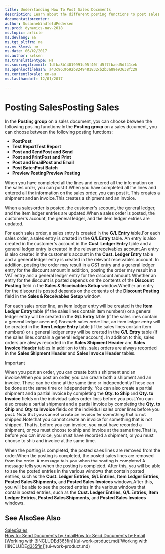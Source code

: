 ```yaml
---
title: Understanding How To Post Sales Documents
description: Learn about the different posting functions to post sales documents.
documentationcenter: 
author: SusanneWindfeldPedersen
ms.prod: dynamics-nav-2018
ms.topic: article
ms.devlang: na
ms.tgt_pltfrm: na
ms.workload: na
ms.date: 06/02/2017
ms.author: solsen
ms.translationtype: HT
ms.sourcegitcommit: 1dfba8b14019991c95f40ffd5f7fbaed5df414eb
ms.openlocfilehash: a43c9639592b8249481832cb2b3a89e93638f229
ms.contentlocale: en-au
ms.lasthandoff: 12/01/2017

---
```

# <a name="posting-sales"></a><span data-ttu-id="a019c-103">Posting Sales</span><span class="sxs-lookup"><span data-stu-id="a019c-103">Posting Sales</span></span>
<span data-ttu-id="a019c-104">In the **Posting group** on a sales document, you can choose between the following posting functions:</span><span class="sxs-lookup"><span data-stu-id="a019c-104">In the **Posting group** on a sales document, you can choose between the following posting functions:</span></span>

* <span data-ttu-id="a019c-105">**Post**</span><span class="sxs-lookup"><span data-stu-id="a019c-105">**Post**</span></span>
* <span data-ttu-id="a019c-106">**Test Report**</span><span class="sxs-lookup"><span data-stu-id="a019c-106">**Test Report**</span></span>
* <span data-ttu-id="a019c-107">**Post and Send**</span><span class="sxs-lookup"><span data-stu-id="a019c-107">**Post and Send**</span></span>
* <span data-ttu-id="a019c-108">**Post and Print**</span><span class="sxs-lookup"><span data-stu-id="a019c-108">**Post and Print**</span></span>
* <span data-ttu-id="a019c-109">**Post and Email**</span><span class="sxs-lookup"><span data-stu-id="a019c-109">**Post and Email**</span></span>
* <span data-ttu-id="a019c-110">**Post Batch**</span><span class="sxs-lookup"><span data-stu-id="a019c-110">**Post Batch**</span></span>
* <span data-ttu-id="a019c-111">**Preview Posting**</span><span class="sxs-lookup"><span data-stu-id="a019c-111">**Preview Posting**</span></span>

<span data-ttu-id="a019c-112">When you have completed all the lines and entered all the information on the sales order, you can post it.</span><span class="sxs-lookup"><span data-stu-id="a019c-112">When you have completed all the lines and entered all the information on the sales order, you can post it.</span></span> <span data-ttu-id="a019c-113">This creates a shipment and an invoice.</span><span class="sxs-lookup"><span data-stu-id="a019c-113">This creates a shipment and an invoice.</span></span>

<span data-ttu-id="a019c-114">When a sales order is posted, the customer's account, the general ledger, and the item ledger entries are updated.</span><span class="sxs-lookup"><span data-stu-id="a019c-114">When a sales order is posted, the customer's account, the general ledger, and the item ledger entries are updated.</span></span>

<span data-ttu-id="a019c-115">For each sales order, a sales entry is created in the **G/L Entry** table.</span><span class="sxs-lookup"><span data-stu-id="a019c-115">For each sales order, a sales entry is created in the **G/L Entry** table.</span></span> <span data-ttu-id="a019c-116">An entry is also created in the customer's account in the **Cust. Ledger Entry** table and a general ledger entry is created in the relevant receivables account.</span><span class="sxs-lookup"><span data-stu-id="a019c-116">An entry is also created in the customer's account in the **Cust. Ledger Entry** table and a general ledger entry is created in the relevant receivables account.</span></span> <span data-ttu-id="a019c-117">In addition, posting the order may result in a GST entry and a general ledger entry for the discount amount.</span><span class="sxs-lookup"><span data-stu-id="a019c-117">In addition, posting the order may result in a VAT entry and a general ledger entry for the discount amount.</span></span> <span data-ttu-id="a019c-118">Whether an entry for the discount is posted depends on the contents of the **Discount Posting** field in the **Sales & Receivables Setup** window.</span><span class="sxs-lookup"><span data-stu-id="a019c-118">Whether an entry for the discount is posted depends on the contents of the **Discount Posting** field in the **Sales & Receivables Setup** window.</span></span>

<span data-ttu-id="a019c-119">For each sales order line, an item ledger entry will be created in the **Item Ledger Entry** table (if the sales lines contain item numbers) or a general ledger entry will be created in the **G/L Entry** table (if the sales lines contain a general ledger account).</span><span class="sxs-lookup"><span data-stu-id="a019c-119">For each sales order line, an item ledger entry will be created in the **Item Ledger Entry** table (if the sales lines contain item numbers) or a general ledger entry will be created in the **G/L Entry** table (if the sales lines contain a general ledger account).</span></span> <span data-ttu-id="a019c-120">In addition to this, sales orders are always recorded in the **Sales Shipment Header** and **Sales Invoice Header** tables.</span><span class="sxs-lookup"><span data-stu-id="a019c-120">In addition to this, sales orders are always recorded in the **Sales Shipment Header** and **Sales Invoice Header** tables.</span></span>

> [!IMPORTANT]  
>   <span data-ttu-id="a019c-121">When you post an order, you can create both a shipment and an invoice.</span><span class="sxs-lookup"><span data-stu-id="a019c-121">When you post an order, you can create both a shipment and an invoice.</span></span> <span data-ttu-id="a019c-122">These can be done at the same time or independently.</span><span class="sxs-lookup"><span data-stu-id="a019c-122">These can be done at the same time or independently.</span></span> <span data-ttu-id="a019c-123">You can also create a partial shipment and a partial invoice by completing the **Qty. to Ship** and **Qty. to Invoice** fields on the individual sales order lines before you post.</span><span class="sxs-lookup"><span data-stu-id="a019c-123">You can also create a partial shipment and a partial invoice by completing the **Qty. to Ship** and **Qty. to Invoice** fields on the individual sales order lines before you post.</span></span> <span data-ttu-id="a019c-124">Note that you cannot create an invoice for something that is not shipped.</span><span class="sxs-lookup"><span data-stu-id="a019c-124">Note that you cannot create an invoice for something that is not shipped.</span></span> <span data-ttu-id="a019c-125">That is, before you can invoice, you must have recorded a shipment, or you must choose to ship and invoice at the same time.</span><span class="sxs-lookup"><span data-stu-id="a019c-125">That is, before you can invoice, you must have recorded a shipment, or you must choose to ship and invoice at the same time.</span></span>

<span data-ttu-id="a019c-126">When the posting is completed, the posted sales lines are removed from the order.</span><span class="sxs-lookup"><span data-stu-id="a019c-126">When the posting is completed, the posted sales lines are removed from the order.</span></span> <span data-ttu-id="a019c-127">A message tells you when the posting is completed.</span><span class="sxs-lookup"><span data-stu-id="a019c-127">A message tells you when the posting is completed.</span></span> <span data-ttu-id="a019c-128">After this, you will be able to see the posted entries in the various windows that contain posted entries, such as the **Cust. Ledger Entries**, **G/L Entries**, **Item Ledger Entries**, **Posted Sales Shipments**, and **Posted Sales Invoices** windows.</span><span class="sxs-lookup"><span data-stu-id="a019c-128">After this, you will be able to see the posted entries in the various windows that contain posted entries, such as the **Cust. Ledger Entries**, **G/L Entries**, **Item Ledger Entries**, **Posted Sales Shipments**, and **Posted Sales Invoices** windows.</span></span>

## <a name="see-also"></a><span data-ttu-id="a019c-129">See Also</span><span class="sxs-lookup"><span data-stu-id="a019c-129">See Also</span></span>
[<span data-ttu-id="a019c-130">Sales</span><span class="sxs-lookup"><span data-stu-id="a019c-130">Sales</span></span>](sales-manage-sales.md)  
[<span data-ttu-id="a019c-131">How to: Send Documents by Email</span><span class="sxs-lookup"><span data-stu-id="a019c-131">How to: Send Documents by Email</span></span>](ui-how-send-documents-email.md)  
<span data-ttu-id="a019c-132">[Working with [!INCLUDE[d365fin](includes/d365fin_md.md)]](ui-work-product.md)</span><span class="sxs-lookup"><span data-stu-id="a019c-132">[Working with [!INCLUDE[d365fin](includes/d365fin_md.md)]](ui-work-product.md)</span></span>


